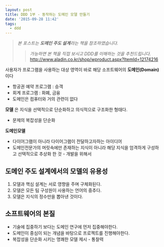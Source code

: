 ```yaml
---
layout: post
title: DDD 1부 - 동작하는 도메인 모델 만들기
date: '2015-09-28 11:42'
tags:
  - ddd
---
```


> _본 포스트는 **도메인 주도 설계**라는 책을 참조하였습니다._
>> _가능하면 본 책을 직접 보시고 DDD를 이해하는 것을 추천드립니다._
>> http://www.aladin.co.kr/shop/wproduct.aspx?ItemId=12174216

사용자가 프로그램을 사용하는 대상 영역이 바로 해당 소프트웨어의 **도메인(Domain)** 이다

- 항공권 예약 프로그램 : 승객
- 회계 프로그램 : 화폐, 금융
- 도메인은 컴퓨터와 거의 관련이 없다

**모델** 은 지식을 선택적으로 단순화하고 의식적으로 구조화한 형태다.

- 문제의 복잡성을 단순화

**도메인모델**

- 다이어그램이 아니라 다이어그램이 전달하고자하는 아이디어
- 도메인전문가의 머릿속에만 존재하는 지식이 아니라 해당 지식을 엄격하게 구성하고 선택적으로 추상화 한 것 - 개발을 위해서

## 도메인 주도 설계에서의 모델의 유용성

1. 모델과 핵심 설계는 서로 영향을 주며 구체화된다.
2. 모델은 모든 팀 구성원이 사용하는 언어의 중추다.
3. 모델은 지식의 정수만을 뽑아낸 것이다.

## 소프트웨어의 본질

- 기술에 집중하기 보다는 도메인 연구에 먼저 집중해야한다.
- 도메인이 중심이 되는 개념을 바탕으로 프로젝트를 진행해야한다.
- 복잡성을 단순화 시키는 명쾌한 모델 제시 - 통찰력
